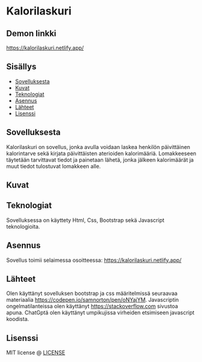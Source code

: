 # Kalorilaskuri


## Demon linkki
https://kalorilaskuri.netlify.app/



## Sisällys

- [Sovelluksesta](#about-the-app)
- [Kuvat](#screenshots)
- [Teknologiat](#technologies)
- [Asennus](#setup)
- [Lähteet](#credits)
- [Lisenssi](#license)

## Sovelluksesta
Kalorilaskuri on sovellus, jonka avulla voidaan laskea henkilön päivittäinen 
kalorintarve sekä kirjata päivittäisten aterioiden kalorimääriä. Lomakkeeseen täytetään tarvittavat tiedot ja painetaan lähetä, jonka jälkeen 
kalorimäärät ja muut tiedot tulostuvat lomakkeen alle.

## Kuvat






## Teknologiat
Sovelluksessa on käyttety Html, Css, Bootstrap sekä Javascript teknologioita.

## Asennus
Sovellus toimii selaimessa osoitteessa: https://kalorilaskuri.netlify.app/

## Lähteet
Olen käyttänyt sovelluksen bootstrap ja css määritelmissä seuraavaa materiaalia https://codepen.io/samnorton/pen/oNYajYM.
Javascriptin ongelmatilanteissa olen käyttänyt https://stackoverflow.com sivustoa apuna.
ChatGptä olen käyttänyt umpikujissa virheiden etsimiseen javascript koodista.

## Lisenssi

MIT license @ [LICENSE](LICENSE)
